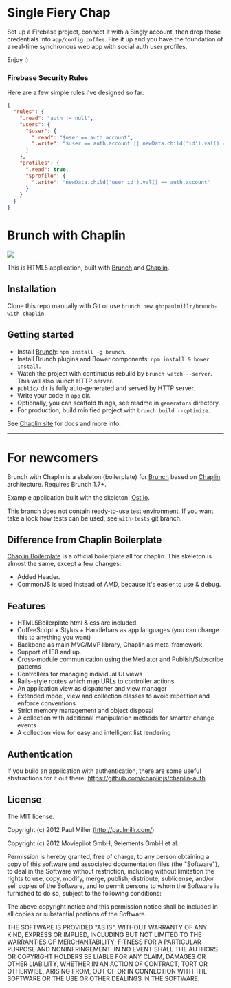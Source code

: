 # Single Fiery Chap

Set up a Firebase project, connect it with a Singly account, then drop those credentials into `app/config.coffee`. Fire it up and you have the foundation of a real-time synchronous web app with social auth user profiles.

Enjoy :)

### Firebase Security Rules

Here are a few simple rules I've designed so far:

```json
{
  "rules": {
    ".read": "auth != null",
    "users": {
      "$user": {
        ".read": "$user == auth.account",
        ".write": "$user == auth.account || newData.child('id').val() == auth.account"
      }
    },
    "profiles": {
      ".read": true,
      "$profile": {
        ".write": "newData.child('user_id').val() == auth.account"
      }
    }
  }
}
```


# Brunch with Chaplin
![](https://a248.e.akamai.net/camo.github.com/b7ebb8bbcec7938940cf8e9c441124c3bddafd3a/687474703a2f2f662e636c2e6c792f6974656d732f34373039326b30423141334a317a3166306b34362f6277632e706e67)

This is HTML5 application, built with
[Brunch](http://brunch.io) and
[Chaplin](http://chaplinjs.org).

## Installation
Clone this repo manually with Git or use `brunch new gh:paulmillr/brunch-with-chaplin`.

## Getting started
* Install [Brunch](http://brunch.io): `npm install -g brunch`.
* Install Brunch plugins and Bower components: `npm install & bower install`.
* Watch the project with continuous rebuild by
`brunch watch --server`. This will also launch HTTP server.
* `public/` dir is fully auto-generated and served by HTTP server.
* Write your code in `app` dir.
* Optionally, you can scaffold things, see readme in `generators` directory.
* For production, build minified project with `brunch build --optimize`.

See [Chaplin site](http://chaplinjs.org) for docs and more info.

---------------

# For newcomers

Brunch with Chaplin is a skeleton (boilerplate) for [Brunch](http://brunch.io)
based on [Chaplin](http://chaplinjs.org) architecture. Requires Brunch 1.7+.

Example application built with the skeleton:
[Ost.io](https://github.com/paulmillr/ostio).

This branch does not contain ready-to-use test environment.
If you want take a look how tests can be used, see `with-tests` git branch.

## Difference from Chaplin Boilerplate
[Chaplin Boilerplate](https://github.com/chaplinjs/chaplin-boilerplate)
is a official boilerplate all for chaplin. This skeleton is almost the same,
except a few changes:

* Added Header.
* CommonJS is used instead of AMD, because it's easier to use & debug.

## Features
* HTML5Boilerplate html & css are included.
* CoffeeScript + Stylus + Handlebars as app languages
(you can change this to anything you want)
* Backbone as main MVC/MVP library, Chaplin as meta-framework.
* Support of IE8 and up.
* Cross-module communication using the Mediator and Publish/Subscribe patterns
* Controllers for managing individual UI views
* Rails-style routes which map URLs to controller actions
* An application view as dispatcher and view manager
* Extended model, view and collection classes to avoid repetition and
enforce conventions
* Strict memory management and object disposal
* A collection with additional manipulation methods for smarter change events
* A collection view for easy and intelligent list rendering

## Authentication
If you build an application with authentication, there are some useful abstractions for it out there: https://github.com/chaplinjs/chaplin-auth.

## License
The MIT license.

Copyright (c) 2012 Paul Miller (http://paulmillr.com/)

Copyright (c) 2012 Moviepilot GmbH, 9elements GmbH et al.

Permission is hereby granted, free of charge, to any person obtaining a copy of
this software and associated documentation files (the "Software"), to deal in
the Software without restriction, including without limitation the rights to
use, copy, modify, merge, publish, distribute, sublicense, and/or sell copies
of the Software, and to permit persons to whom the Software is furnished to do
so, subject to the following conditions:

The above copyright notice and this permission notice shall be included in all
copies or substantial portions of the Software.

THE SOFTWARE IS PROVIDED "AS IS", WITHOUT WARRANTY OF ANY KIND, EXPRESS OR
IMPLIED, INCLUDING BUT NOT LIMITED TO THE WARRANTIES OF MERCHANTABILITY,
FITNESS FOR A PARTICULAR PURPOSE AND NONINFRINGEMENT. IN NO EVENT SHALL THE
AUTHORS OR COPYRIGHT HOLDERS BE LIABLE FOR ANY CLAIM, DAMAGES OR OTHER
LIABILITY, WHETHER IN AN ACTION OF CONTRACT, TORT OR OTHERWISE, ARISING FROM,
OUT OF OR IN CONNECTION WITH THE SOFTWARE OR THE USE OR OTHER DEALINGS IN THE
SOFTWARE.
